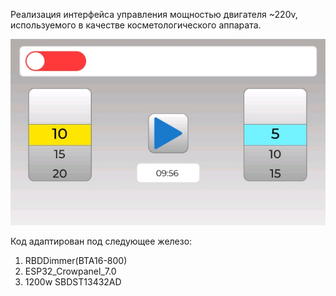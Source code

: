 Реализация интерфейса управления мощностью двигателя ~220v, используемого в качестве косметологического аппарата.

![1.jpg](https://github.com/Zayager/LPG/blob/main/1.jpg)

Код адаптирован под следующее железо: 
  1. RBDDimmer(BTA16-800)
  2. ESP32_Crowpanel_7.0
  3. 1200w SBDST13432AD
